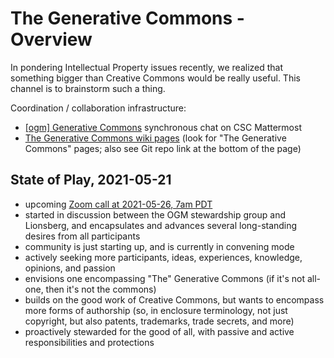 # The Generative Commons - Overview

In pondering Intellectual Property issues recently, we realized that something bigger than Creative Commons would be really useful. This channel is to brainstorm such a thing.

Coordination / collaboration infrastructure:

- [\[ogm\] Generative Commons](https://chat.collectivesensecommons.org/agora/channels/ogm-generative-commons) synchronous chat on CSC Mattermost
- [The Generative Commons wiki pages](https://wiki.openglobalmind.com/all-pages) (look for "The Generative Commons" pages; also see Git repo link at the bottom of the page)

## State of Play, 2021-05-21

- upcoming [Zoom call at 2021-05-26, 7am PDT](https://us02web.zoom.us/j/4154650256?pwd=Zm5DWGRJcmFmZGtBMmI1Wkx2WUQyZz09)
- started in discussion between the OGM stewardship group and Lionsberg, and encapsulates and advances several long-standing desires from all participants
- community is just starting up, and is currently in convening mode
- actively seeking more participants, ideas, experiences, knowledge, opinions, and passion
- envisions one encompassing "The" Generative Commons (if it's not all-one, then it's not the commons)
- builds on the good work of Creative Commons, but wants to encompass more forms of authorship (so, in enclosure terminology, not just copyright, but also patents, trademarks, trade secrets, and more)
- proactively stewarded for the good of all, with passive and active responsibilities and protections